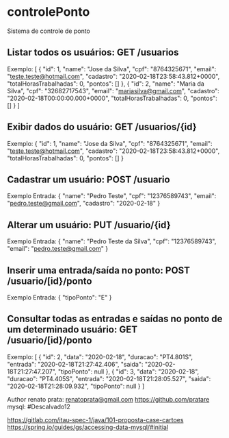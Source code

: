 # controlePonto
Sistema de controle de ponto

## Listar todos os usuários: GET /usuarios
Exemplo:
[
    {
        "id": 1,
        "name": "Jose da Silva",
        "cpf": "8764325671",
        "email": "teste.teste@hotmail.com",
        "cadastro": "2020-02-18T23:58:43.812+0000",
        "totalHorasTrabalhadas": 0,
        "pontos": []
    },
    {
        "id": 2,
        "name": "Maria da Silva",
        "cpf": "32682717543",
        "email": "mariasilva@gmail.com",
        "cadastro": "2020-02-18T00:00:00.000+0000",
        "totalHorasTrabalhadas": 0,
        "pontos": []
    }
]

## Exibir dados do usuário: GET /usuarios/{id}
 Exemplo:
 {
	"id": 1,
	"name": "Jose da Silva",
	"cpf": "8764325671",
	"email": "teste.teste@hotmail.com",
	"cadastro": "2020-02-18T23:58:43.812+0000",
	"totalHorasTrabalhadas": 0,
	"pontos": []
}

## Cadastrar um usuário: POST /usuario
Exemplo Entrada:
{
	"name": "Pedro Teste",
	"cpf": "12376589743",
	"email": "pedro.teste@gmail.com",
	"cadastro": "2020-02-18"
}

## Alterar um usuário: PUT /usuario/{id}
Exemplo Entrada:
{
	"name": "Pedro Teste da Silva",
	"cpf": "12376589743",
	"email": "pedro.teste@gmail.com"
}

## Inserir uma entrada/saída no ponto: POST /usuario/[id}/ponto
Exemplo Entrada:
{
	"tipoPonto": "E"
}

## Consultar todas as entradas e saídas no ponto de um determinado usuário: GET /usuario/[id}/ponto
 Exemplo:
 [
    {
        "id": 2,
        "data": "2020-02-18",
        "duracao": "PT4.801S",
        "entrada": "2020-02-18T21:27:42.406",
        "saida": "2020-02-18T21:27:47.207",
        "tipoPonto": null
    },
    {
        "id": 3,
        "data": "2020-02-18",
        "duracao": "PT4.405S",
        "entrada": "2020-02-18T21:28:05.527",
        "saida": "2020-02-18T21:28:09.932",
        "tipoPonto": null
    }
]

Author
renato prata: renatoprata@gmail.com
https://github.com/pratare
mysql: #Descalvado12

https://gitlab.com/itau-spec-1/java/101-proposta-case-cartoes
https://spring.io/guides/gs/accessing-data-mysql/#initial
